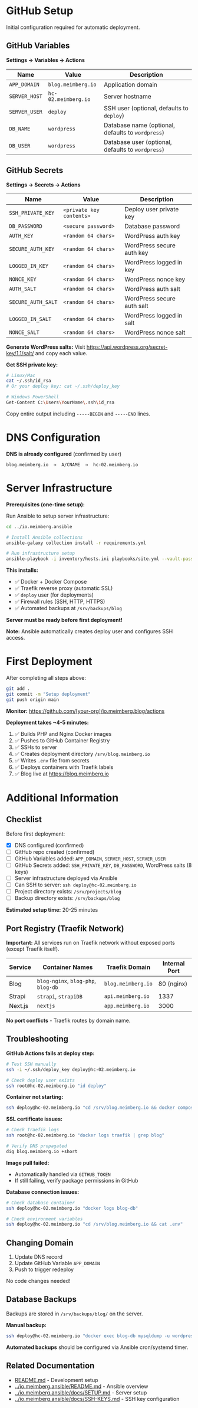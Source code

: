# GitHub Setup

Initial configuration required for automatic deployment.

## GitHub Variables

**Settings → Variables → Actions**

| Name | Value | Description |
|------|-------|-------------|
| `APP_DOMAIN` | `blog.meimberg.io` | Application domain |
| `SERVER_HOST` | `hc-02.meimberg.io` | Server hostname |
| `SERVER_USER` | `deploy` | SSH user (optional, defaults to `deploy`) |
| `DB_NAME` | `wordpress` | Database name (optional, defaults to `wordpress`) |
| `DB_USER` | `wordpress` | Database user (optional, defaults to `wordpress`) |

## GitHub Secrets

**Settings → Secrets → Actions**

| Name | Value | Description |
|------|-------|-------------|
| `SSH_PRIVATE_KEY` | `<private key contents>` | Deploy user private key |
| `DB_PASSWORD` | `<secure password>` | Database password |
| `AUTH_KEY` | `<random 64 chars>` | WordPress auth key |
| `SECURE_AUTH_KEY` | `<random 64 chars>` | WordPress secure auth key |
| `LOGGED_IN_KEY` | `<random 64 chars>` | WordPress logged in key |
| `NONCE_KEY` | `<random 64 chars>` | WordPress nonce key |
| `AUTH_SALT` | `<random 64 chars>` | WordPress auth salt |
| `SECURE_AUTH_SALT` | `<random 64 chars>` | WordPress secure auth salt |
| `LOGGED_IN_SALT` | `<random 64 chars>` | WordPress logged in salt |
| `NONCE_SALT` | `<random 64 chars>` | WordPress nonce salt |

**Generate WordPress salts:**
Visit https://api.wordpress.org/secret-key/1.1/salt/ and copy each value.

**Get SSH private key:**
```bash
# Linux/Mac
cat ~/.ssh/id_rsa
# Or your deploy key: cat ~/.ssh/deploy_key

# Windows PowerShell
Get-Content C:\Users\YourName\.ssh\id_rsa
```

Copy entire output including `-----BEGIN` and `-----END` lines.

# DNS Configuration

**DNS is already configured** (confirmed by user)
```
blog.meimberg.io  →  A/CNAME  →  hc-02.meimberg.io
```

# Server Infrastructure

**Prerequisites (one-time setup):**

Run Ansible to setup server infrastructure:

```bash
cd ../io.meimberg.ansible

# Install Ansible collections
ansible-galaxy collection install -r requirements.yml

# Run infrastructure setup
ansible-playbook -i inventory/hosts.ini playbooks/site.yml --vault-password-file vault_pass
```

**This installs:**
- ✅ Docker + Docker Compose
- ✅ Traefik reverse proxy (automatic SSL)
- ✅ `deploy` user (for deployments)
- ✅ Firewall rules (SSH, HTTP, HTTPS)
- ✅ Automated backups at `/srv/backups/blog`

**Server must be ready before first deployment!**

**Note:** Ansible automatically creates deploy user and configures SSH access.

# First Deployment

After completing all steps above:

```bash
git add .
git commit -m "Setup deployment"
git push origin main
```

**Monitor:** https://github.com/[your-org]/io.meimberg.blog/actions

**Deployment takes ~4-5 minutes:**
1. ✅ Builds PHP and Nginx Docker images
2. ✅ Pushes to GitHub Container Registry
3. ✅ SSHs to server
4. ✅ Creates deployment directory `/srv/blog.meimberg.io`
5. ✅ Writes `.env` file from secrets
6. ✅ Deploys containers with Traefik labels
7. ✅ Blog live at https://blog.meimberg.io

# Additional Information

## Checklist

Before first deployment:

- [x] DNS configured (confirmed)
- [ ] GitHub repo created (confirmed)
- [ ] GitHub Variables added: `APP_DOMAIN`, `SERVER_HOST`, `SERVER_USER`
- [ ] GitHub Secrets added: `SSH_PRIVATE_KEY`, `DB_PASSWORD`, WordPress salts (8 keys)
- [ ] Server infrastructure deployed via Ansible
- [ ] Can SSH to server: `ssh deploy@hc-02.meimberg.io`
- [ ] Project directory exists: `/srv/projects/blog`
- [ ] Backup directory exists: `/srv/backups/blog`

**Estimated setup time:** 20-25 minutes

## Port Registry (Traefik Network)

**Important:** All services run on Traefik network without exposed ports (except Traefik itself).

| Service | Container Names | Traefik Domain | Internal Port |
|---------|----------------|----------------|---------------|
| Blog | `blog-nginx`, `blog-php`, `blog-db` | `blog.meimberg.io` | 80 (nginx) |
| Strapi | `strapi`, `strapiDB` | `api.meimberg.io` | 1337 |
| Next.js | `nextjs` | `app.meimberg.io` | 3000 |

**No port conflicts** - Traefik routes by domain name.

## Troubleshooting

**GitHub Actions fails at deploy step:**
```bash
# Test SSH manually
ssh -i ~/.ssh/deploy_key deploy@hc-02.meimberg.io

# Check deploy user exists
ssh root@hc-02.meimberg.io "id deploy"
```

**Container not starting:**
```bash
ssh deploy@hc-02.meimberg.io "cd /srv/blog.meimberg.io && docker compose logs"
```

**SSL certificate issues:**
```bash
# Check Traefik logs
ssh root@hc-02.meimberg.io "docker logs traefik | grep blog"

# Verify DNS propagated
dig blog.meimberg.io +short
```

**Image pull failed:**
- Automatically handled via `GITHUB_TOKEN`
- If still failing, verify package permissions in GitHub

**Database connection issues:**
```bash
# Check database container
ssh deploy@hc-02.meimberg.io "docker logs blog-db"

# Check environment variables
ssh deploy@hc-02.meimberg.io "cd /srv/blog.meimberg.io && cat .env"
```

## Changing Domain

1. Update DNS record
2. Update GitHub Variable `APP_DOMAIN`
3. Push to trigger redeploy

No code changes needed!

## Database Backups

Backups are stored in `/srv/backups/blog/` on the server.

**Manual backup:**
```bash
ssh deploy@hc-02.meimberg.io "docker exec blog-db mysqldump -u wordpress -p wordpress > /backup/manual-$(date +%Y%m%d).sql"
```

**Automated backups** should be configured via Ansible cron/systemd timer.

## Related Documentation

- [README.md](README.md) - Development setup
- [../io.meimberg.ansible/README.md](../io.meimberg.ansible/README.md) - Ansible overview
- [../io.meimberg.ansible/docs/SETUP.md](../io.meimberg.ansible/docs/SETUP.md) - Server setup
- [../io.meimberg.ansible/docs/SSH-KEYS.md](../io.meimberg.ansible/docs/SSH-KEYS.md) - SSH key configuration
